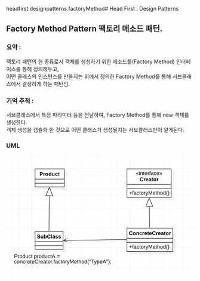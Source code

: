 headfirst.designpatterns.factoryMethod# Head First : Design Patterns  
  
## Factory Method Pattern 팩토리 메소드 패턴.  
  
### 요약 :   
팩토리 패턴의 한 종류로서 객체를 생성하기 위한 메소드를(Factory Method) 인터페이스를 통해 정의해두고,    
어떤 클래스의 인스턴스를 만들지는 위에서 정의한 Factory Method를 통해 서브클래스에서 결정하게 하는 패턴임.  



### 기억 추적 :   
서브클래스에서 특정 파라미터 등을 전달하여, Factory Method를 통해 new 객체를 생성한다.  
객체 생성을 캡슐화 한 것으로 어떤 클래스가 생성될지는 서브클래스만이 알게된다.  

### UML
![Alt uml](./factoryMethod_uml.png?s=200 )

